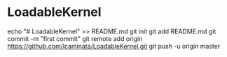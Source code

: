 # LoadableKernel
echo "# LoadableKernel" >> README.md
git init
git add README.md
git commit -m "first commit"
git remote add origin https://github.com/lcaminata/LoadableKernel.git
git push -u origin master
